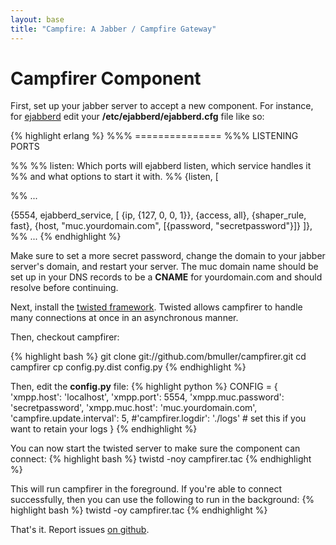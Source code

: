 ```yaml
---
layout: base
title: "Campfire: A Jabber / Campfire Gateway"
---
```

# Campfirer Component
First, set up your jabber server to accept a new component.  For instance, for [ejabberd](http://www.ejabberd.im/) edit your **/etc/ejabberd/ejabberd.cfg** file like so:

{% highlight erlang %}
%%%   ===============
%%%   LISTENING PORTS

%%
%% listen: Which ports will ejabberd listen, which service handles it
%% and what options to start it with.
%%
{listen,
 [

%% ...

  {5554, ejabberd_service, [
                            {ip, {127, 0, 0, 1}},
                            {access, all},
                            {shaper_rule, fast},
                            {host, "muc.yourdomain.com", [{password, "secretpassword"}]}
                            ]},
%% ...
{% endhighlight %}

Make sure to set a more secret password, change the domain to your jabber server's domain, and restart your server.  The muc domain name should be set up in your DNS records to be a **CNAME** for yourdomain.com and should resolve before continuing.

Next, install the [twisted framework](http://twistedmatrix.com).  Twisted allows campfirer to handle many connections at once in an asynchronous manner.

Then, checkout campfirer:

{% highlight bash %}
git clone git://github.com/bmuller/campfirer.git
cd campfirer
cp config.py.dist config.py
{% endhighlight %}

Then, edit the **config.py** file:
{% highlight python %}
CONFIG = {
    'xmpp.host': 'localhost',
    'xmpp.port': 5554,
    'xmpp.muc.password': 'secretpassword',
    'xmpp.muc.host': 'muc.yourdomain.com',
    'campfire.update.interval': 5,
    #'campfirer.logdir': './logs' # set this if you want to retain your logs
    }
{% endhighlight %}

You can now start the twisted server to make sure the component can connect:
{% highlight bash %}
twistd -noy campfirer.tac
{% endhighlight %}

This will run campfirer in the foreground.  If you're able to connect successfully, then you can use the following to run in the background:
{% highlight bash %}
twistd -oy campfirer.tac
{% endhighlight %}

That's it.  Report issues [on github](http://github.com/bmuller/campfirer/issues).